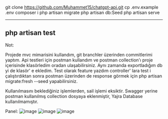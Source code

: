git clone https://github.com/Muhammet15/chatgpt-api.git
cp .env.example .env
composer i 
php artisan migrate
php artisan db:Seed
php artisan serve

---
php artisan test
---

Not:

Projede mvc mimarisini kullandım, git branchler üzerinden commitlerimi yaptım. Api testleri için postman kullandım ve postman collection'ı proje içerisinde klasörledim oradan ulaşabilirsiniz. Aynı zamanda exportladığım db yi de klasör' e ekledim. Test olarak feature yazdım controller' lara test i çalıştırdıktan sonra postman üzerinden de response görmek için php artisan migrate:fresh --seed yapabilirsiniz.

Kullanılmasını beklediğiniz işlemlerden, sail işlemi eksiktir. Swagger yerine postman kullanılmış collection dosyaya eklenmiştir, Yajra Database kullanılmamıştır.

Panel:
![image](https://github.com/Muhammet15/chatgpt-api/assets/58929064/bae1d6d7-279d-4fbb-9473-d6825aa81e57)
![image](https://github.com/Muhammet15/chatgpt-api/assets/58929064/f97dd2cb-c2e2-4258-8e9c-cd874bd9c10c)
![image](https://github.com/Muhammet15/chatgpt-api/assets/58929064/13978781-c7c1-4f00-b385-29a1fdd310fe)


